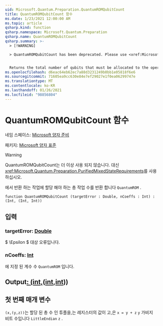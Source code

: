 ```yaml
---
uid: Microsoft.Quantum.Preparation.QuantumROMQubitCount
title: QuantumROMQubitCount 함수
ms.date: 1/23/2021 12:00:00 AM
ms.topic: article
qsharp.kind: function
qsharp.namespace: Microsoft.Quantum.Preparation
qsharp.name: QuantumROMQubitCount
qsharp.summary: >-
  > [!WARNING]

  > QuantumROMQubitCount has been deprecated. Please use <xref:Microsoft.Quantum.Preparation.PurifiedMixedStateRequirements> instead.


  Returns the total number of qubits that must be allocated to the operation returned by `QuantumROM`.
ms.openlocfilehash: d6eac64eb62ec7a88d3231249b0bb1e05818f6e6
ms.sourcegitcommit: 71605ea9cc630e84e7ef29027e1f0ea06299747e
ms.translationtype: MT
ms.contentlocale: ko-KR
ms.lasthandoff: 01/26/2021
ms.locfileid: "98856804"
---
```

# <a name="quantumromqubitcount-function"></a>QuantumROMQubitCount 함수

네임 스페이스: [Microsoft 양자 준비](xref:Microsoft.Quantum.Preparation)

패키지: [Microsoft 양자 표준](https://nuget.org/packages/Microsoft.Quantum.Standard)


> [!WARNING]
> QuantumROMQubitCount는 더 이상 사용 되지 않습니다. 대신 <xref:Microsoft.Quantum.Preparation.PurifiedMixedStateRequirements>를 사용하십시오.

에서 반환 하는 작업에 할당 해야 하는 총 작업 수를 반환 합니다 `QuantumROM` .

```qsharp
function QuantumROMQubitCount (targetError : Double, nCoeffs : Int) : (Int, (Int, Int))
```


## <a name="input"></a>입력

### <a name="targeterror--double"></a>targetError: [Double](xref:microsoft.quantum.lang-ref.double)

$ \Epsilon $ 대상 오류입니다.


### <a name="ncoeffs--int"></a>nCoeffs: [Int](xref:microsoft.quantum.lang-ref.int)

에 지정 된 계수 수 `QuantumROM` 입니다.



## <a name="output--intintint"></a>Output[: (int,](xref:microsoft.quantum.lang-ref.int)([int](xref:microsoft.quantum.lang-ref.int),[int](xref:microsoft.quantum.lang-ref.int)))

## <a name="first-parameter"></a>첫 번째 매개 변수

`(x,(y,z))`는 할당 된 총 수 인 튜플을,는 레지스터의 값이 고,은 `x = y + z` `y` 가비지 비트 수입니다 `LittleEndian` `z` .